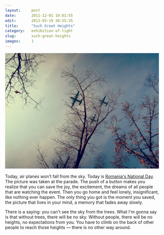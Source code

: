 ```yaml
---
layout:     post
date:       2011-12-01 19:01:55
edit:       2013-03-19 20:55:35
title:      "Such Great Heights"
category:   exhibition-of-light
slug:       such-great-heights
images:     1
---
```


**![Great Hights](/images/hd/great-heights.jpg)**

Today, air planes won’t fall from the sky. Today is [Romania's National Day](http://instagram.com/p/Ww8U5/). The picture was taken at the parade. The push of a button makes you realize that you can save the joy, the excitement, the dreams of all people that are watching the event. Then you go home and feel lonely, insignificant, like nothing ever happen. The only thing you got is the moment you saved, the picture that lives in your mind, a memory that fades away slowly.

There is a saying: you can't see the sky from the trees. What I'm gonna say is that without trees, there will be no sky. Without people, there will be no heights, no expectations from you. You have to climb on the back of other people to reach those heights &mdash; there is no other way around.
